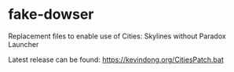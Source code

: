 # fake-dowser
Replacement files to enable use of Cities: Skylines without Paradox Launcher

Latest release can be found: https://kevindong.org/CitiesPatch.bat
